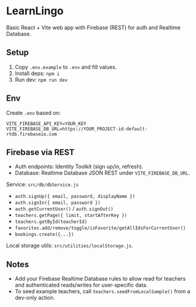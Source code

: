 # LearnLingo

Basic React + Vite web app with Firebase (REST) for auth and Realtime Database.

## Setup

1. Copy `.env.example` to `.env` and fill values.
2. Install deps: `npm i`
3. Run dev: `npm run dev`

## Env

Create `.env` based on:

```
VITE_FIREBASE_API_KEY=YOUR_KEY
VITE_FIREBASE_DB_URL=https://YOUR_PROJECT-id-default-rtdb.firebaseio.com
```

## Firebase via REST

- Auth endpoints: Identity Toolkit (sign up/in, refresh).
- Database: Realtime Database JSON REST under `VITE_FIREBASE_DB_URL`.

Service: `src/db/dbService.js`

- `auth.signUp({ email, password, displayName })`
- `auth.signIn({ email, password })`
- `auth.getCurrentUser()` / `auth.signOut()`
- `teachers.getPage({ limit, startAfterKey })`
- `teachers.getById(teacherId)`
- `favorites.add/remove/toggle/isFavorite/getAllIdsForCurrentUser()`
- `bookings.create({...})`

Local storage utils: `src/utilities/localStorage.js`.

## Notes

- Add your Firebase Realtime Database rules to allow read for teachers and authenticated reads/writes for user-specific data.
- To seed example teachers, call `teachers.seedFromLocalSample()` from a dev-only action.
